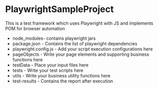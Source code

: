 # PlaywrightSampleProject
This is a test framework which uses Playwright with JS and implements POM for browser automation
- node_modules- contains playwright jars
- package.json - Contains the list of playwright dependencies
- playwright.config.js - Add your script execution configurations here
- pageObjects - Write your page elements and supporting business functions here
- testData - Place your input files here
- tests - Write your test scripts here
- utils - Write your business utility functions here
- test-results - Contains the report after execution
